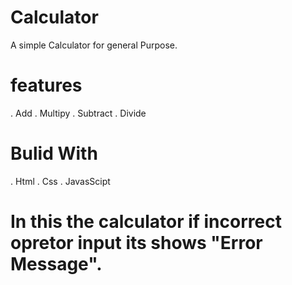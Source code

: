 # Calculator
A simple Calculator for general Purpose.

# features
 . Add
 . Multipy
 . Subtract
 . Divide

# Bulid With
  . Html
  . Css
  . JavasScipt

# In this the calculator if incorrect opretor input its shows "Error Message".
